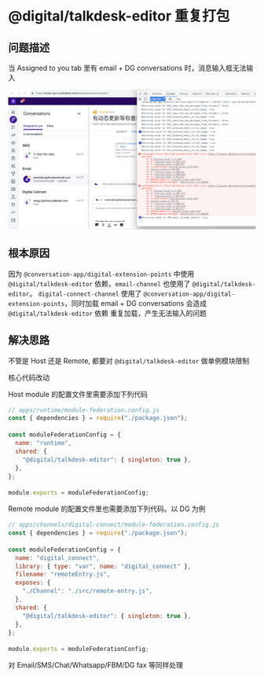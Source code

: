 # @digital/talkdesk-editor 重复打包

## 问题描述

当 Assigned to you tab 里有 email + DG conversations 时，消息输入框无法输入

![Img](../../public/09/img.png)

## 根本原因

因为 `@conversation-app/digital-extension-points` 中使用 `@digital/talkdesk-editor` 依赖，`email-channel` 也使用了 `@digital/talkdesk-editor`。
`digital-connect-channel` 使用了 `@conversation-app/digital-extension-points`，同时加载 email + DG conversations 会造成 `@digital/talkdesk-editor` 依赖
重复加载，产生无法输入的问题

## 解决思路

不管是 Host 还是 Remote, 都要对 `@digital/talkdesk-editor` 做单例模块限制

核心代码改动

Host module 的配置文件里需要添加下列代码

```js
// apps/runtime/module-federation.config.js
const { dependencies } = require("./package.json");

const moduleFederationConfig = {
  name: "runtime",
  shared: {
    "@digital/talkdesk-editor": { singleton: true },
  },
};

module.exports = moduleFederationConfig;
```

Remote module 的配置文件里也需要添加下列代码。以 DG 为例

```js
// apps/channels/digital-connect/module-federation.config.js
const { dependencies } = require("./package.json");

const moduleFederationConfig = {
  name: "digital_connect",
  library: { type: "var", name: "digital_connect" },
  filename: "remoteEntry.js",
  exposes: {
    "./Channel": "./src/remote-entry.js",
  },
  shared: {
    "@digital/talkdesk-editor": { singleton: true },
  },
};

module.exports = moduleFederationConfig;
```

对 Email/SMS/Chat/Whatsapp/FBM/DG fax 等同样处理
